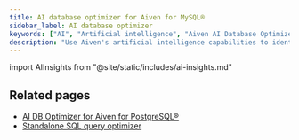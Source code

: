 ```yaml
---
title: AI database optimizer for Aiven for MySQL®
sidebar_label: AI database optimizer
keywords: ["AI", "Artificial intelligence", "Aiven AI Database Optimizer"]
description: "Use Aiven's artificial intelligence capabilities to identify slow queries and get optimization suggestions."
---
```


import AIInsights from "@site/static/includes/ai-insights.md"

<AIInsights service="Aiven for MySQL®"/>

## Related pages

- [AI DB Optimizer for Aiven for PostgreSQL®](/docs/products/postgresql/howto/ai-insights)
- [Standalone SQL query optimizer](https://aiven.io/tools/sql-query-optimizer)
